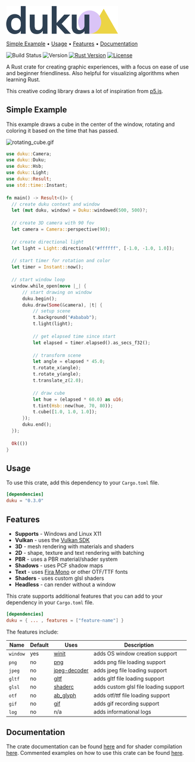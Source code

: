 <img alt="duku" src="duku-logo.svg" width="300">

[Simple Example](#simple-example) • [Usage](#usage) • [Features](#features) • [Documentation](#documentation)

![Build Status](https://img.shields.io/github/workflow/status/oberzs/duku/Full%20Build?style=flat-square)
![Version](https://img.shields.io/badge/version-0.3.0-green?style=flat-square)
[![Rust Version](https://img.shields.io/badge/rust-1.48.0-orange?style=flat-square)](https://www.rust-lang.org/)
[![License](https://img.shields.io/github/license/oberzs/duku?style=flat-square)](https://github.com/oberzs/duku/blob/release/LICENSE)

A Rust crate for creating graphic experiences, with a focus on ease of use and beginner friendliness.
Also helpful for visualizing algorithms when learning Rust.

This creative coding library draws a lot of inspiration from [p5.js].

## Simple Example

This example draws a cube in the center of the window, rotating and coloring it based on the time that has passed.

![rotating_cube.gif](https://github.com/oberzs/duku/blob/release/examples/screenshots/rotating_cube.gif)

```rust
use duku::Camera;
use duku::Duku;
use duku::Hsb;
use duku::Light;
use duku::Result;
use std::time::Instant;

fn main() -> Result<()> {
  // create duku context and window
  let (mut duku, window) = Duku::windowed(500, 500)?;

  // create 3D camera with 90 fov
  let camera = Camera::perspective(90);

  // create directional light
  let light = Light::directional("#ffffff", [-1.0, -1.0, 1.0]);

  // start timer for rotation and color
  let timer = Instant::now();

  // start window loop
  window.while_open(move |_| {
      // start drawing on window
      duku.begin();
      duku.draw(Some(&camera), |t| {
          // setup scene
          t.background("#ababab");
          t.light(light);

          // get elapsed time since start
          let elapsed = timer.elapsed().as_secs_f32();

          // transform scene
          let angle = elapsed * 45.0;
          t.rotate_x(angle);
          t.rotate_y(angle);
          t.translate_z(2.0);

          // draw cube
          let hue = (elapsed * 60.0) as u16;
          t.tint(Hsb::new(hue, 70, 80));
          t.cube([1.0, 1.0, 1.0]);
      });
      duku.end();
  });

  Ok(())
}
```

## Usage

To use this crate, add this dependency to your `Cargo.toml` file.

```toml
[dependencies]
duku = "0.3.0"
```

## Features

- **Supports** - Windows and Linux X11
- **Vulkan** - uses the [Vulkan SDK]
- **3D** - mesh rendering with materials and shaders
- **2D** - shape, texture and text rendering with batching
- **PBR** - uses a PBR material/shader system
- **Shadows** - uses PCF shadow maps
- **Text** - uses [Fira Mono] or other OTF/TTF fonts
- **Shaders** - uses custom glsl shaders
- **Headless** - can render without a window

This crate supports additional features that you can add
to your dependency in your `Cargo.toml` file.

```toml
[dependencies]
duku = { ... , features = ["feature-name"] }
```

The features include:

| Name     | Default | Uses           | Description                           |
| -------- | ------- | -------------- | ------------------------------------- |
| `window` | yes     | [winit]        | adds OS window creation support       |
| `png`    | no      | [png]          | adds png file loading support         |
| `jpeg`   | no      | [jpeg-decoder] | adds jpeg file loading support        |
| `gltf`   | no      | [gltf]         | adds gltf file loading support        |
| `glsl`   | no      | [shaderc]      | adds custom glsl file loading support |
| `otf`    | no      | [ab_glyph]     | adds otf/ttf file loading support     |
| `gif`    | no      | [gif]          | adds gif recording support            |
| `log`    | no      | n/a            | adds informational logs               |

## Documentation

The crate documentation can be found [here](https://docs.rs/duku) and for shader
compilation [here](https://github.com/oberzs/duku/blob/release/DC_DOCS.md). Commented examples on how to use this crate can
be found [here](https://github.com/oberzs/duku/tree/release/examples).

[p5.js]: https://p5js.org/
[crates.io]: https://crates.io
[vulkan sdk]: https://vulkan.lunarg.com/
[fira mono]: https://fonts.google.com/specimen/Fira+Mono?query=fira
[png]: https://github.com/image-rs/image-png
[jpeg-decoder]: https://github.com/image-rs/jpeg-decoder
[gltf]: https://github.com/gltf-rs/gltf
[shaderc]: https://github.com/google/shaderc-rs
[winit]: https://github.com/rust-windowing/winit
[ab_glyph]: https://github.com/alexheretic/ab-glyph
[gif]: https://github.com/image-rs/image-gif
